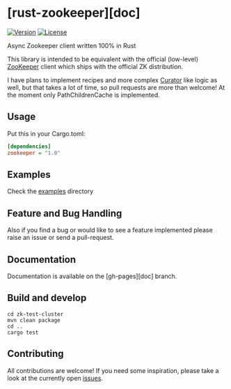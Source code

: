 [rust-zookeeper][doc]
=====================
[![Version](https://img.shields.io/crates/v/zookeeper-async.svg)](https://crates.io/crates/zookeeper-async)
[![License](https://img.shields.io/crates/l/zookeeper-async.svg)](http://opensource.org/licenses/MIT)

Async Zookeeper client written 100% in Rust

This library is intended to be equivalent with the official (low-level) [ZooKeeper][javadoc] client which ships with the official ZK distribution.

I have plans to implement recipes and more complex [Curator][curator] like logic as well, but that takes a lot of time, so pull requests are more than welcome! At the moment only PathChildrenCache is implemented.

## Usage

Put this in your Cargo.toml:

```ini
[dependencies]
zookeeper = "1.0"
```

## Examples
Check the [examples][examples] directory

## Feature and Bug Handling
Also if you find a bug or would like to see a feature implemented please raise an issue or send a pull-request.

## Documentation
Documentation is available on the [gh-pages][doc] branch.

[examples]: https://github.com/krojew/rust-zookeeper/tree/master/examples
[javadoc]: https://zookeeper.apache.org/doc/r3.4.6/api/org/apache/zookeeper/ZooKeeper.html
[curator]: http://curator.apache.org/

## Build and develop
```shell
cd zk-test-cluster
mvn clean package
cd ..
cargo test
```
## Contributing
All contributions are welcome! If you need some inspiration, please take a look at the currently open [issues](https://github.com/krojew/rust-zookeeper/issues).
